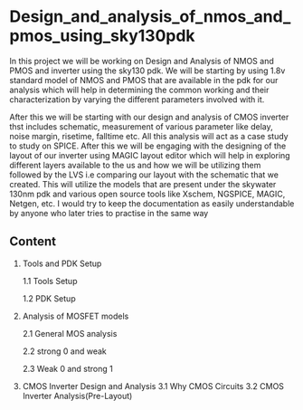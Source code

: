 # Design_and_analysis_of_nmos_and_pmos_using_sky130pdk

In this project we will be working on Design and Analysis of NMOS and PMOS and inverter using the sky130 pdk.
We will be starting by using 1.8v standard model of NMOS and PMOS that are available in the pdk for our analysis which will help in determining the common working and their characterization by varying the different parameters involved with it.

After this we will be starting with our design and analysis of CMOS inverter thst includes schematic, measurement of various parameter like delay, noise margin, risetime, falltime etc.
All this analysis will act as a case study to study on SPICE.
After this we will be engaging with the designing of the layout of our inverter using MAGIC layout editor which will help in  exploring different layers available to the us and how we will be utilizing them followed by the LVS i.e comparing our layout with the schematic that we created.
This will utilize the models that are present under the skywater 130nm pdk and various open source tools like Xschem, NGSPICE, MAGIC, Netgen, etc.
I would try to keep the documentation as easily understandable by anyone who later tries to practise in the same way

Content
-
1. Tools and PDK Setup
   
     1.1 Tools Setup
   
     1.2 PDK Setup
   
2. Analysis of MOSFET models
   
     2.1 General MOS analysis
   
     2.2 strong 0 and weak
   
     2.3 Weak 0 and strong 1

3. CMOS Inverter Design and Analysis
   3.1 Why CMOS Circuits
   3.2 CMOS Inverter Analysis(Pre-Layout)
   
     
     
